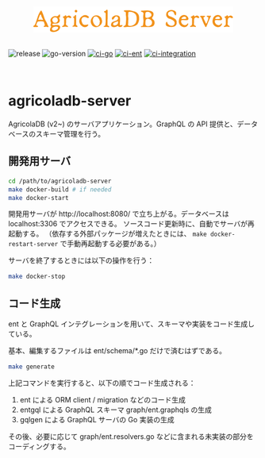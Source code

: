 <div align="center">
    <img alt="AgricolaDB Server" src="docs/img/agricoladb-server-logo.png" />
</div>

<br />

![release](https://img.shields.io/github/v/release/AgricolaDevJP/agricoladb-server)
![go-version](https://img.shields.io/github/go-mod/go-version/AgricolaDevJP/agricoladb-server)
[![ci-go](https://github.com/AgricolaDevJP/agricoladb-server/actions/workflows/ci-go.yml/badge.svg)](https://github.com/AgricolaDevJP/agricoladb-server/actions/workflows/ci-go.yml)
[![ci-ent](https://github.com/AgricolaDevJP/agricoladb-server/actions/workflows/ci-ent.yml/badge.svg)](https://github.com/AgricolaDevJP/agricoladb-server/actions/workflows/ci-ent.yml)
[![ci-integration](https://github.com/AgricolaDevJP/agricoladb-server/actions/workflows/ci-integration.yml/badge.svg)](https://github.com/AgricolaDevJP/agricoladb-server/actions/workflows/ci-integration.yml) 

<br />

# agricoladb-server

AgricolaDB (v2~) のサーバアプリケーション。GraphQL の API 提供と、データベースのスキーマ管理を行う。

## 開発用サーバ

```sh
cd /path/to/agricoladb-server
make docker-build # if needed
make docker-start
```

開発用サーバが http://localhost:8080/ で立ち上がる。データベースは localhost:3306 でアクセスできる。
ソースコード更新時に、自動でサーバが再起動する。
（依存する外部パッケージが増えたときには、 `make docker-restart-server` で手動再起動する必要がある。）

サーバを終了するときには以下の操作を行う：

```sh
make docker-stop
```

## コード生成

ent と GraphQL インテグレーションを用いて、スキーマや実装をコード生成している。

基本、編集するファイルは ent/schema/*.go だけで済むはずである。

```sh
make generate
```

上記コマンドを実行すると、以下の順でコード生成される：

1. ent による ORM client / migration などのコード生成
2. entgql による GraphQL スキーマ graph/ent.graphqls の生成
3. gqlgen による GraphQL サーバの Go 実装の生成

その後、必要に応じて graph/ent.resolvers.go などに含まれる未実装の部分をコーディングする。
